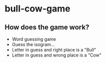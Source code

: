 # bull-cow-game

## How does the game work?

- Word guessing game
- Guess the isogram...
- Letter in guess and right place is a "Bull" 
- Letter in guess and wrong place is a "Cow"
